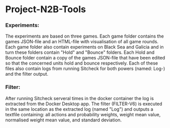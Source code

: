 # Project-N2B-Tools

### Experiments:
The experiments are based on three games. Each game folder contains the games JSON-file and an HTML-file with visualisation of all game rounds.
Each game folder also contain experiments on Black Sea and Galicia and in turn these folders contain "Hold" and "Bounce" folders.
Each Hold and Bounce folder contain a copy of the games JSON-file that have been edited so that the concerned units hold and bounce respectively.
Each of these files also contain logs from running Sitcheck for both powers (named: Log-<Power>) and the filter output.

### Filter:
After running Sitcheck serveral times in the docker container the log is extracted from the Docker Desktop app. 
The filter (FILTER-V6) is executed in the same location as the extracted log (named "Log") and outputs a textfile containing: all actions and probability weights, weight mean value, normalised weight mean value, and standard deviation.


